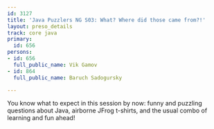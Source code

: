 ```yaml
---
id: 3127
title: 'Java Puzzlers NG S03: What? Where did those came from?!'
layout: preso_details
track: core java
primary:
  id: 656
persons:
- id: 656
  full_public_name: Vik Gamov
- id: 864
  full_public_name: Baruch Sadogursky

---
```

You know what to expect in this session by now: funny and puzzling questions about Java, airborne JFrog t-shirts, and the usual combo of learning and fun ahead!